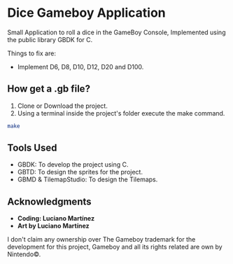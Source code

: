 # Dice Gameboy Application
Small Application to roll a dice in the GameBoy Console, Implemented using the public library GBDK for C.

Things to fix are:
* Implement D6, D8, D10, D12, D20 and D100.

## How get a .gb file?

1. Clone or Download the project.
2. Using a terminal inside the project's folder execute the make command.

```bash
make
```

## Tools Used
* GBDK: To develop the project using C.
* GBTD: To design the sprites for the project.
* GBMD & TilemapStudio: To design the Tilemaps.


## Acknowledgments

* **Coding: Luciano Martínez**
* **Art by Luciano Martínez**

I don't claim any ownership over The Gameboy trademark for the development for this project, Gameboy and all its rights related are own by Nintendo©.





